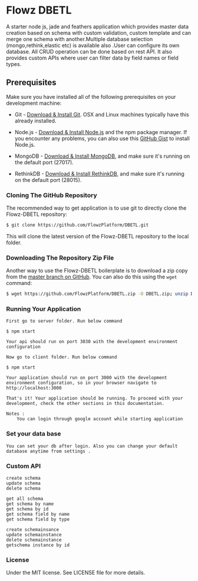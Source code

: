 # Flowz DBETL

A starter node js, jade and feathers application which provides master data creation based on schema with custom validation, custom template and can merge one schema with another.Multiple database selection (mongo,rethink,elastic etc) is available also .User can configure its own database. All CRUD operation can be done based on rest API. It also provides custom APIs where user can filter data by field names or field types.




## Prerequisites
Make sure you have installed all of the following prerequisites on your development machine:
* Git - [Download & Install Git](https://git-scm.com/downloads). OSX and Linux machines typically have this already installed.

* Node.js - [Download & Install Node.js](https://nodejs.org/en/download/) and the npm package manager. If you encounter any problems, you can also use this [GitHub Gist](https://gist.github.com/isaacs/579814) to install Node.js.

* MongoDB - [Download & Install MongoDB](http://www.mongodb.org/downloads), and make sure it's running on the default port (27017).

* RethinkDB - [Download & Install RethinkDB](https://rethinkdb.com/docs/install/), and make sure it's running on the default port (28015).


### Cloning The GitHub Repository
The recommended way to get application is to use git to directly clone the Flowz-DBETL repository:

```bash
$ git clone https://github.com/FlowzPlatform/DBETL.git
```

This will clone the latest version of the Flowz-DBETL  repository to the local folder.

### Downloading The Repository Zip File
Another way to use the Flowz-DBETL boilerplate is to download a zip copy from the [master branch on GitHub](https://github.com/FlowzPlatform/DBETL.zip). You can also do this using the `wget` command:

```bash
$ wget https://github.com/FlowzPlatform/DBETL.zip -O DBETL.zip; unzip DBETL.zip; rm FlowzSchemaEditor.zip
```

### Running Your Application

	First go to server folder. Run below command

	$ npm start
	
	Your api should run on port 3030 with the development environment configuration

	Now go to client folder. Run below command

	$ npm start

	Your application should run on port 3000 with the development environment configuration, so in your browser navigate to http://localhost:3000

	That's it! Your application should be running. To proceed with your development, check the other sections in this documentation.

	Notes :
 		You can login through google account while starting application

### Set your data base
	
	You can set your db after login. Also you can change your default database anytime from settings . 

### Custom API

	create schema
	update schema
	delete schema

	get all schema
	get schema by name
	get schema by id
	get schema field by name
	get schema field by type

	create schemainsance
	update schemainstance
	delete schemainstance
	getschema instance by id
	

### License
Under the MIT license. See LICENSE file for more details.



	





